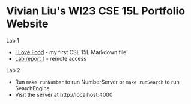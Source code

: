 # Vivian Liu's WI23 CSE 15L Portfolio Website

Lab 1
* [I Love Food](Lab1Report1/ILOVEFOOD) - my first CSE 15L Markdown file!
* [Lab report 1](Lab1Report1/LABREPORT1) - remote access

Lab 2
* Run `make runNumber` to run NumberServer or `make runSearch` to run SearchEngine
* Visit the server at http://localhost:4000

